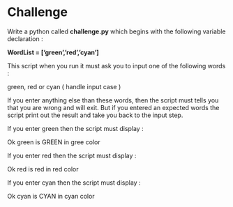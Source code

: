 # Challenge

Write a python called **challenge.py** which begins with the following variable declaration :


**WordList = [‘green’,’red’,’cyan’]**

This script when you run it must ask you to input one of the following words : 

green, red or cyan ( handle input case )


If you enter anything else than these words, then the script must tells you that you are wrong and will exit.
But if you entered an expected words the script print out the result and take you back to the input step.

If you enter green then the script must display :

Ok green  is GREEN  in gree color

If you enter red then the script must display :

Ok red  is red  in red color

If you enter cyan then the script must display :

Ok cyan  is CYAN in cyan color


